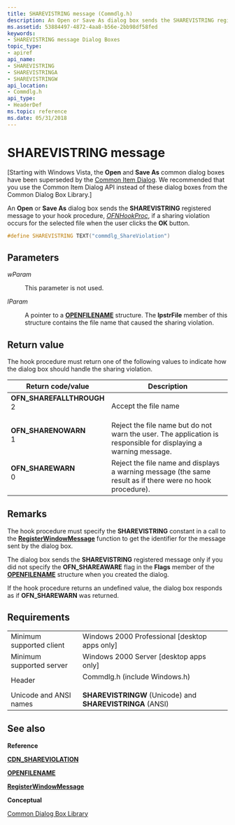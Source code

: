 ```yaml
---
title: SHAREVISTRING message (Commdlg.h)
description: An Open or Save As dialog box sends the SHAREVISTRING registered message to your hook procedure, OFNHookProc, if a sharing violation occurs for the selected file when the user clicks the OK button.
ms.assetid: 53884497-4872-4aa8-b56e-2bb98df58fed
keywords:
- SHAREVISTRING message Dialog Boxes
topic_type:
- apiref
api_name:
- SHAREVISTRING
- SHAREVISTRINGA
- SHAREVISTRINGW
api_location:
- Commdlg.h
api_type:
- HeaderDef
ms.topic: reference
ms.date: 05/31/2018
---
```


# SHAREVISTRING message

\[Starting with Windows Vista, the **Open** and **Save As** common dialog boxes have been superseded by the [Common Item Dialog](/previous-versions/windows/desktop/legacy/bb776913(v=vs.85)). We recommended that you use the Common Item Dialog API instead of these dialog boxes from the Common Dialog Box Library.\]

An **Open** or **Save As** dialog box sends the **SHAREVISTRING** registered message to your hook procedure, [*OFNHookProc*](/windows/win32/api/commdlg/nc-commdlg-lpofnhookproc), if a sharing violation occurs for the selected file when the user clicks the **OK** button.


```C++
#define SHAREVISTRING TEXT("commdlg_ShareViolation")
```



## Parameters

<dl> <dt>

*wParam* 
</dt> <dd>

This parameter is not used.

</dd> <dt>

*lParam* 
</dt> <dd>

A pointer to a [**OPENFILENAME**](/windows/win32/api/commdlg/ns-commdlg-openfilenamea) structure. The **lpstrFile** member of this structure contains the file name that caused the sharing violation.

</dd> </dl>

## Return value

The hook procedure must return one of the following values to indicate how the dialog box should handle the sharing violation.



| Return code/value                                                                                                                                           | Description                                                                                                                |
|-------------------------------------------------------------------------------------------------------------------------------------------------------------|----------------------------------------------------------------------------------------------------------------------------|
| <dl> <dt>**OFN\_SHAREFALLTHROUGH**</dt> <dt>2</dt> </dl> | Accept the file name<br/>                                                                                            |
| <dl> <dt>**OFN\_SHARENOWARN**</dt> <dt>1</dt> </dl>      | Reject the file name but do not warn the user. The application is responsible for displaying a warning message.<br/> |
| <dl> <dt>**OFN\_SHAREWARN**</dt> <dt>0</dt> </dl>        | Reject the file name and displays a warning message (the same result as if there were no hook procedure).<br/>       |



 

## Remarks

The hook procedure must specify the **SHAREVISTRING** constant in a call to the [**RegisterWindowMessage**](/windows/desktop/api/winuser/nf-winuser-registerwindowmessagea) function to get the identifier for the message sent by the dialog box.

The dialog box sends the **SHAREVISTRING** registered message only if you did not specify the **OFN\_SHAREAWARE** flag in the **Flags** member of the [**OPENFILENAME**](/windows/win32/api/commdlg/ns-commdlg-openfilenamea) structure when you created the dialog.

If the hook procedure returns an undefined value, the dialog box responds as if **OFN\_SHAREWARN** was returned.

## Requirements



|                                     |                                                                                                          |
|-------------------------------------|----------------------------------------------------------------------------------------------------------|
| Minimum supported client<br/> | Windows 2000 Professional \[desktop apps only\]<br/>                                               |
| Minimum supported server<br/> | Windows 2000 Server \[desktop apps only\]<br/>                                                     |
| Header<br/>                   | <dl> <dt>Commdlg.h (include Windows.h)</dt> </dl> |
| Unicode and ANSI names<br/>   | **SHAREVISTRINGW** (Unicode) and **SHAREVISTRINGA** (ANSI)<br/>                                    |



## See also

<dl> <dt>

**Reference**
</dt> <dt>

[**CDN\_SHAREVIOLATION**](cdn-shareviolation.md)
</dt> <dt>

[**OPENFILENAME**](/windows/win32/api/commdlg/ns-commdlg-openfilenamea)
</dt> <dt>

[**RegisterWindowMessage**](/windows/desktop/api/winuser/nf-winuser-registerwindowmessagea)
</dt> <dt>

**Conceptual**
</dt> <dt>

[Common Dialog Box Library](common-dialog-box-library.md)
</dt> </dl>

 

